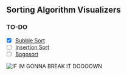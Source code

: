 ## Sorting Algorithm Visualizers
### TO-DO
- [X] [Bubble Sort](https://en.wikipedia.org/wiki/Bubble_sort)
- [ ] [Insertion Sort](https://en.wikipedia.org/wiki/Insertion_sort)
- [ ] [Bogosort](https://en.wikipedia.org/wiki/Bogosort)

![IF IM GONNA BREAK IT DOOOOWN](https://i.imgur.com/3Db0dfy.jpeg)

